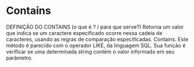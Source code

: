 # Contains
DEFINIÇÃO DO CONTAINS (o que é ? / para que serve?)
Retorna um valor que indica se um caractere especificado ocorre nessa cadeia de caracteres, usando as regras de comparação especificadas.
Contains. Este método é parecido com o operador LIKE, da linguagem SQL. Sua função é verificar se uma determinada string contém o valor informado em seu parâmetro.
